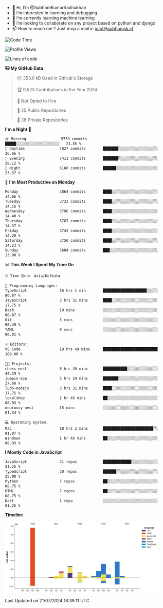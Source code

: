 - 👋 Hi, I’m @SubhamKumarSadhukhan
- 👀 I’m interested in learning and debugging
- 🌱 I’m currently learning machine learning
- 💞️ I’m looking to collaborate on any project based on python and django
- 📫 How to reach me ?
      Just drop a mail in idiot@subhamsk.cf

<!---
SubhamKumarSadhukhan/SubhamKumarSadhukhan is a ✨ special ✨ repository because its `README.md` (this file) appears on your GitHub profile.
You can click the Preview link to take a look at your changes.
--->


<!--START_SECTION:waka-->
![Code Time](http://img.shields.io/badge/Code%20Time-2%2C321%20hrs%2024%20mins-blue)

![Profile Views](http://img.shields.io/badge/Profile%20Views-1-blue)

![Lines of code](https://img.shields.io/badge/From%20Hello%20World%20I%27ve%20Written-2.8%20million%20lines%20of%20code-blue)

**🐱 My GitHub Data** 

> 📦 353.0 kB Used in GitHub's Storage 
 > 
> 🏆 9,523 Contributions in the Year 2024
 > 
> 🚫 Not Opted to Hire
 > 
> 📜 25 Public Repositories 
 > 
> 🔑 38 Private Repositories 
 > 
**I'm a Night 🦉** 

```text
🌞 Morning                5759 commits        █████░░░░░░░░░░░░░░░░░░░░   21.85 % 
🌆 Daytime                7027 commits        ███████░░░░░░░░░░░░░░░░░░   26.66 % 
🌃 Evening                7411 commits        ███████░░░░░░░░░░░░░░░░░░   28.12 % 
🌙 Night                  6160 commits        ██████░░░░░░░░░░░░░░░░░░░   23.37 % 
```
📅 **I'm Most Productive on Monday** 

```text
Monday                   3864 commits        ████░░░░░░░░░░░░░░░░░░░░░   14.66 % 
Tuesday                  3733 commits        ████░░░░░░░░░░░░░░░░░░░░░   14.16 % 
Wednesday                3796 commits        ████░░░░░░░░░░░░░░░░░░░░░   14.40 % 
Thursday                 3787 commits        ████░░░░░░░░░░░░░░░░░░░░░   14.37 % 
Friday                   3743 commits        ████░░░░░░░░░░░░░░░░░░░░░   14.20 % 
Saturday                 3750 commits        ████░░░░░░░░░░░░░░░░░░░░░   14.23 % 
Sunday                   3684 commits        ███░░░░░░░░░░░░░░░░░░░░░░   13.98 % 
```


📊 **This Week I Spent My Time On** 

```text
🕑︎ Time Zone: Asia/Kolkata

💬 Programming Languages: 
TypeScript               16 hrs 1 min        ████████████████████░░░░░   80.87 % 
JavaScript               3 hrs 31 mins       ████░░░░░░░░░░░░░░░░░░░░░   17.75 % 
Bash                     10 mins             ░░░░░░░░░░░░░░░░░░░░░░░░░   00.87 % 
Git                      5 mins              ░░░░░░░░░░░░░░░░░░░░░░░░░   00.49 % 
YAML                     0 secs              ░░░░░░░░░░░░░░░░░░░░░░░░░   00.01 % 

🔥 Editors: 
VS Code                  19 hrs 49 mins      █████████████████████████   100.00 % 

🐱‍💻 Projects: 
chess-nest               8 hrs 46 mins       ███████████░░░░░░░░░░░░░░   44.29 % 
jumpin-app               5 hrs 29 mins       ███████░░░░░░░░░░░░░░░░░░   27.68 % 
ludo-nodejs              3 hrs 31 mins       ████░░░░░░░░░░░░░░░░░░░░░   17.75 % 
localshop                1 hr 46 mins        ██░░░░░░░░░░░░░░░░░░░░░░░   08.93 % 
neuroncy-nest            15 mins             ░░░░░░░░░░░░░░░░░░░░░░░░░   01.34 % 

💻 Operating System: 
Mac                      18 hrs 2 mins       ███████████████████████░░   91.07 % 
Windows                  1 hr 46 mins        ██░░░░░░░░░░░░░░░░░░░░░░░   08.93 % 
```

**I Mostly Code in JavaScript** 

```text
JavaScript               41 repos            █████████████░░░░░░░░░░░░   51.25 % 
TypeScript               20 repos            ██████░░░░░░░░░░░░░░░░░░░   25.00 % 
Python                   7 repos             ██░░░░░░░░░░░░░░░░░░░░░░░   08.75 % 
HTML                     7 repos             ██░░░░░░░░░░░░░░░░░░░░░░░   08.75 % 
Dart                     1 repo              ░░░░░░░░░░░░░░░░░░░░░░░░░   01.25 % 
```



**Timeline**

![Lines of Code chart](https://raw.githubusercontent.com/SubhamKumarSadhukhan/SubhamKumarSadhukhan/main/assets/bar_graph.png)


 Last Updated on 21/07/2024 18:39:11 UTC
<!--END_SECTION:waka-->
